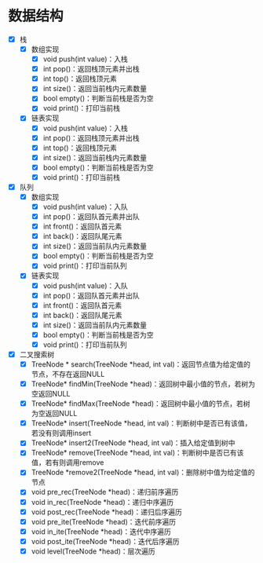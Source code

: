 # 数据结构
* [x] 栈
   - [x] 数组实现
      * [x] void push(int value)：入栈
      * [x] int pop()：返回栈顶元素并出栈
      * [x] int top()：返回栈顶元素
      * [x] int size()：返回当前栈内元素数量
      * [x] bool empty()：判断当前栈是否为空
      * [x] void print()：打印当前栈
   - [x] 链表实现
      * [x] void push(int value)：入栈
      * [x] int pop()：返回栈顶元素并出栈
      * [x] int top()：返回栈顶元素
      * [x] int size()：返回当前栈内元素数量
      * [x] bool empty()：判断当前栈是否为空    
      * [x] void print()：打印当前栈
* [x] 队列 
   - [x] 数组实现
      * [x] void push(int value)：入队
      * [x] int pop()：返回队首元素并出队
      * [x] int front()：返回队首元素
      * [x] int back()：返回队尾元素
      * [x] int size()：返回当前队内元素数量
      * [x] bool empty()：判断当前栈是否为空
      * [x] void print()：打印当前队列
   - [x] 链表实现
      * [x] void push(int value)：入队
      * [x] int pop()：返回队首元素并出队
      * [x] int front()：返回队首元素
      * [x] int back()：返回队尾元素
      * [x] int size()：返回当前队内元素数量
      * [x] bool empty()：判断当前栈是否为空
      * [x] void print()：打印当前队列
* [x] 二叉搜索树
   - [x] TreeNode * search(TreeNode *head, int val)：返回节点值为给定值的节点，不存在返回NULL
   - [x] TreeNode* findMin(TreeNode *head)：返回树中最小值的节点，若树为空返回NULL
   - [x] TreeNode* findMax(TreeNode *head)：返回树中最小值的节点，若树为空返回NULL
   - [x] TreeNode* insert(TreeNode *head, int val)：判断树中是否已有该值，若没有则调用insert
   - [x] TreeNode* insert2(TreeNode *head, int val)：插入给定值到树中
   - [x] TreeNode* remove(TreeNode *head, int val)：判断树中是否已有该值，若有则调用remove
   - [x] TreeNode *remove2(TreeNode *head, int val)：删除树中值为给定值的节点
   - [x] void pre_rec(TreeNode *head)：递归前序遍历
   - [x] void in_rec(TreeNode *head)：递归中序遍历
   - [x] void post_rec(TreeNode *head)：递归后序遍历
   - [x] void pre_ite(TreeNode *head)：迭代前序遍历
   - [x] void in_ite(TreeNode *head)：迭代中序遍历
   - [x] void post_ite(TreeNode *head)：迭代后序遍历
   - [x] void level(TreeNode *head)：层次遍历